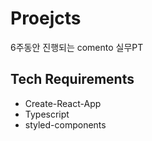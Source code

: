 # Proejcts
6주동안 진행되는 comento 실무PT
## Tech Requirements

- Create-React-App
- Typescript
- styled-components
